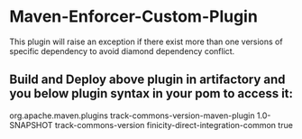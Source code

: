 # Maven-Enforcer-Custom-Plugin
This plugin will raise an exception if there exist more than one versions of specific dependency to avoid diamond dependency conflict.

## Build and Deploy above plugin in artifactory and you below plugin syntax in your pom to access it:
<plugin>
  <groupId>org.apache.maven.plugins</groupId>
  <artifactId>track-commons-version-maven-plugin</artifactId>
  <version>1.0-SNAPSHOT</version>
  <executions>
    <execution>
      <goals>
        <goal>track-commons-version</goal>
      </goals>
    </execution>
  </executions>
  <configuration>
    <ignoreDependency>finicity-direct-integration-common</ignoreDependency>
    <!-- By default the non-unique versions are matched, which means the 
      X.Y-SNAPSHOT instead of the timestamped versions. If you want to use the 
      unique versions of the dependencies, you can set below property to true. -->
    <uniqueVersion>true</uniqueVersion>
  </configuration>
</plugin>
